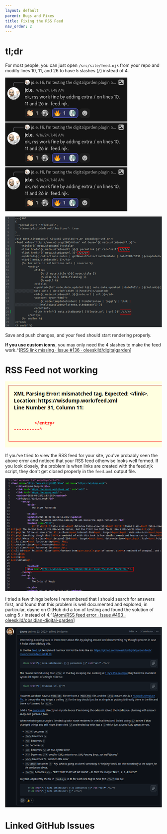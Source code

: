 ```yaml
---
layout: default
parent: Bugs and Fixes
title: Fixing the RSS Feed
nav_order: 2
---
```

# tl;dr
For most people, you can just open `/src/site/feed.njk` from your repo and modify lines 10, 11, and 26 to have 5 slashes (`/`) instead of 4.

![jd.e's comment in assets](assets/jdeComment.png)
![jd.e's illuminating comment](attachment/58c767cc167844502d0fcc9d0901563c.png)
![](attachment/58c767cc167844502d0fcc9d0901563c.png)

![](attachment/7250c626c1f41002c8de0013cadae0d8.png)

Save and push changes, and your feed should start rendering properly.

**If you use custom icons**, you may only need the 4 slashes to make the feed work.^[[RSS link missing · Issue #136 · oleeskild/digitalgarden](https://github.com/oleeskild/digitalgarden/issues/136#issuecomment-2340139055)]

# RSS Feed not working

![](attachment/280ef664d06874de2c78de24a90ccdf4.png)

If you've tried to view the RSS feed for your site, you've probably seen the above error and noticed that your RSS feed otherwise looks well formed. If you look closely, the problem is when links are created with the feed.njk script, they don't get closed properly in the `feed.xml` output file.

![](attachment/945987665e77523800fc447e56c33254.png)

I tried a few things before I remembered that I should search for answers first, and found that this problem is well documented and explored; in particular, dayne on GitHub did a ton of testing and found the solution of using 5 `/` instead of 4.^[[Atom/RSS feed error · Issue #493 · oleeskild/obsidian-digital-garden](https://github.com/oleeskild/obsidian-digital-garden/issues/493#issuecomment-1825034758)]

![](attachment/98b7854739e6946e724541fab1455a97.png)


# Linked GitHub Issues
